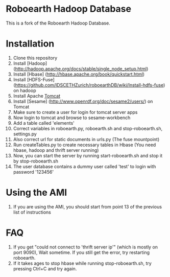Roboearth Hadoop Database
===========

This is a fork of the Roboearth Hadoop Database.

Installation
===========
1. Clone this repository
2. Install [Hadoop] (http://hadoop.apache.org/docs/stable/single_node_setup.html) 
3. Install [Hbase] (http://hbase.apache.org/book/quickstart.html)
4. Install [HDFS-Fuse] (https://github.com/IDSCETHZurich/roboearthDB/wiki/Install-hdfs-fuse) on hadoop
5. Install Apache [Tomcat]( http://tomcat.apache.org/tomcat-7.0-doc/setup.html)
6. Install [Sesame] (http://www.openrdf.org/doc/sesame2/users/) on Tomcat 
7. Make sure to create a user for login for tomcat server apps
8. Now login to tomcat and browse to sesame-workbench
9. Add a table called 'elements'
10. Correct variables in roboearth.py, roboearth.sh and stop-roboearth.sh, settings.py
11. Also correct url for static documents in urls.py (The fuse mountpoint)
12. Run createTables.py to create necessary tables in Hbase (You need hbase, hadoop and thrift server running)
13. Now, you can start the server by running start-roboearth.sh and stop it by stop-roboearth.sh 
14. The user database contains a dummy user called 'test' to login with password '123456'

Using the AMI
===========
1. If you are using the AMI, you should start from point 13 of the previous list of instructions

FAQ
==========
1. If you get "could not connect to 'thrift server ip'" (which is mostly on port 9090), Wait sometime. If you still get the error, try restarting roboearth.
2. If it takes ages to stop hbase while running stop-roboearth.sh, try pressing Ctrl+C and try again. 

